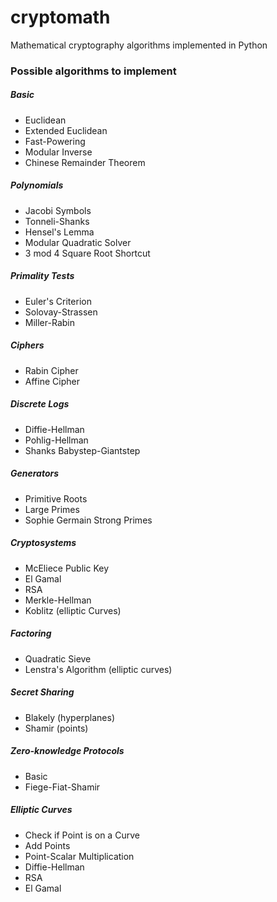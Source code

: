 # cryptomath
Mathematical cryptography algorithms implemented in Python

### Possible algorithms to implement

##### Basic
* Euclidean
* Extended Euclidean
* Fast-Powering
* Modular Inverse
* Chinese Remainder Theorem

##### Polynomials
* Jacobi Symbols
* Tonneli-Shanks
* Hensel's Lemma
* Modular Quadratic Solver
* 3 mod 4 Square Root Shortcut

##### Primality Tests
* Euler's Criterion
* Solovay-Strassen
* Miller-Rabin

##### Ciphers
* Rabin Cipher
* Affine Cipher

##### Discrete Logs
* Diffie-Hellman
* Pohlig-Hellman
* Shanks Babystep-Giantstep

##### Generators
* Primitive Roots
* Large Primes
* Sophie Germain Strong Primes

##### Cryptosystems
* McEliece Public Key
* El Gamal
* RSA
* Merkle-Hellman
* Koblitz (elliptic Curves)

##### Factoring
* Quadratic Sieve
* Lenstra's Algorithm (elliptic curves)

##### Secret Sharing
* Blakely (hyperplanes)
* Shamir (points)

##### Zero-knowledge Protocols
* Basic
* Fiege-Fiat-Shamir

##### Elliptic Curves
* Check if Point is on a Curve
* Add Points
* Point-Scalar Multiplication
* Diffie-Hellman
* RSA
* El Gamal
